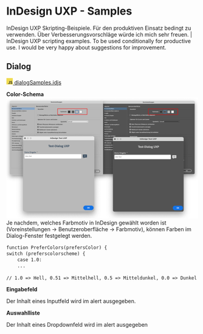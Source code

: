 # InDesign UXP - Samples

InDesign UXP Skripting-Beispiele. Für den produktiven Einsatz bedingt zu verwenden. Über Verbesserungsvorschläge würde ich mich sehr freuen. | InDesign UXP scripting examples. To be used conditionally for productive use. I would be very happy about suggestions for improvement.

## Dialog

<a href="https://github.com/MarioFritsche/wip-indesign-uxp-scripting/blob/main/Dialog/dialogColorSchema.idjs"><img src="https://raw.githubusercontent.com/devicons/devicon/master/icons/javascript/javascript-original.svg" alt="javascript" width="17" height="17"/> [dialogSamples.idjs](https://github.com/MarioFritsche/wip-indesign-uxp-scripting/blob/main/Dialog/dialogSamples.idjs)

**Color-Schema**
![This is an image](src/img/screen_dialog.png)
Je nachdem, welches Farbmotiv in InDesign gewählt worden ist (Voreinstellungen -> Benutzeroberfläche -> Farbmotiv), können Farben im Dialog-Fenster festgelegt werden.

```
function PreferColors(prefersColor) {
switch (preferscolorscheme) {
    case 1.0:
    ...

// 1.0 => Hell, 0.51 => Mittelhell, 0.5 => Mitteldunkel, 0.0 => Dunkel
```

**Eingabefeld**

Der Inhalt eines Inputfeld wird im alert ausgegeben.

**Auswahlliste**

Der Inhalt eines Dropdownfeld wird im alert ausgegeben
